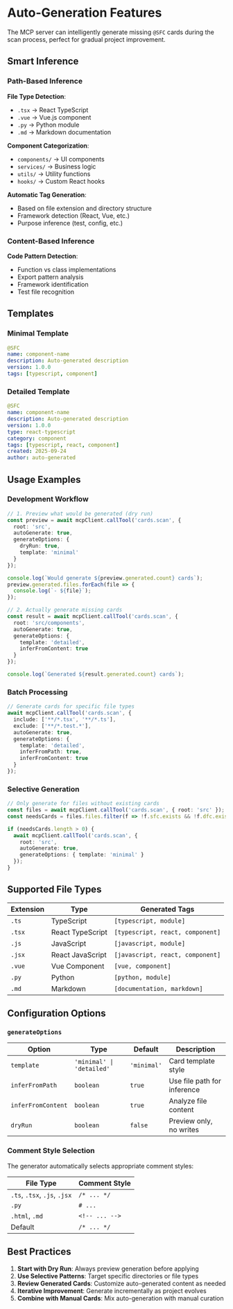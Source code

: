 # Auto-Generation Features

The MCP server can intelligently generate missing `@SFC` cards during the scan process, perfect for gradual project improvement.

## Smart Inference

### Path-Based Inference

**File Type Detection**:
- `.tsx` → React TypeScript
- `.vue` → Vue.js component
- `.py` → Python module
- `.md` → Markdown documentation

**Component Categorization**:
- `components/` → UI components
- `services/` → Business logic
- `utils/` → Utility functions
- `hooks/` → Custom React hooks

**Automatic Tag Generation**:
- Based on file extension and directory structure
- Framework detection (React, Vue, etc.)
- Purpose inference (test, config, etc.)

### Content-Based Inference

**Code Pattern Detection**:
- Function vs class implementations
- Export pattern analysis
- Framework identification
- Test file recognition

## Templates

### Minimal Template
```yaml
@SFC
name: component-name
description: Auto-generated description
version: 1.0.0
tags: [typescript, component]
```

### Detailed Template
```yaml
@SFC
name: component-name
description: Auto-generated description
version: 1.0.0
type: react-typescript
category: component
tags: [typescript, react, component]
created: 2025-09-24
author: auto-generated
```

## Usage Examples

### Development Workflow

```typescript
// 1. Preview what would be generated (dry run)
const preview = await mcpClient.callTool('cards.scan', {
  root: 'src',
  autoGenerate: true,
  generateOptions: {
    dryRun: true,
    template: 'minimal'
  }
});

console.log(`Would generate ${preview.generated.count} cards`);
preview.generated.files.forEach(file => {
  console.log(`- ${file}`);
});

// 2. Actually generate missing cards
const result = await mcpClient.callTool('cards.scan', {
  root: 'src/components',
  autoGenerate: true,
  generateOptions: {
    template: 'detailed',
    inferFromContent: true
  }
});

console.log(`Generated ${result.generated.count} cards`);
```

### Batch Processing

```typescript
// Generate cards for specific file types
await mcpClient.callTool('cards.scan', {
  include: ['**/*.tsx', '**/*.ts'],
  exclude: ['**/*.test.*'],
  autoGenerate: true,
  generateOptions: {
    template: 'detailed',
    inferFromPath: true,
    inferFromContent: true
  }
});
```

### Selective Generation

```typescript
// Only generate for files without existing cards
const files = await mcpClient.callTool('cards.scan', { root: 'src' });
const needsCards = files.files.filter(f => !f.sfc.exists && !f.dfc.exists);

if (needsCards.length > 0) {
  await mcpClient.callTool('cards.scan', {
    root: 'src',
    autoGenerate: true,
    generateOptions: { template: 'minimal' }
  });
}
```

## Supported File Types

| Extension | Type | Generated Tags |
|-----------|------|---------------|
| `.ts` | TypeScript | `[typescript, module]` |
| `.tsx` | React TypeScript | `[typescript, react, component]` |
| `.js` | JavaScript | `[javascript, module]` |
| `.jsx` | React JavaScript | `[javascript, react, component]` |
| `.vue` | Vue Component | `[vue, component]` |
| `.py` | Python | `[python, module]` |
| `.md` | Markdown | `[documentation, markdown]` |

## Configuration Options

### `generateOptions`

| Option | Type | Default | Description |
|--------|------|---------|-------------|
| `template` | `'minimal' \| 'detailed'` | `'minimal'` | Card template style |
| `inferFromPath` | `boolean` | `true` | Use file path for inference |
| `inferFromContent` | `boolean` | `true` | Analyze file content |
| `dryRun` | `boolean` | `false` | Preview only, no writes |

### Comment Style Selection

The generator automatically selects appropriate comment styles:

| File Type | Comment Style |
|-----------|--------------|
| `.ts`, `.tsx`, `.js`, `.jsx` | `/* ... */` |
| `.py` | `# ...` |
| `.html`, `.md` | `<!-- ... -->` |
| Default | `/* ... */` |

## Best Practices

1. **Start with Dry Run**: Always preview generation before applying
2. **Use Selective Patterns**: Target specific directories or file types
3. **Review Generated Cards**: Customize auto-generated content as needed
4. **Iterative Improvement**: Generate incrementally as project evolves
5. **Combine with Manual Cards**: Mix auto-generation with manual curation